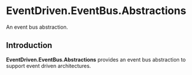 # EventDriven.EventBus.Abstractions

An event bus abstraction.

## Introduction

**EventDriven.EventBus.Abstractions** provides an event bus abstraction to support event driven architectures.
